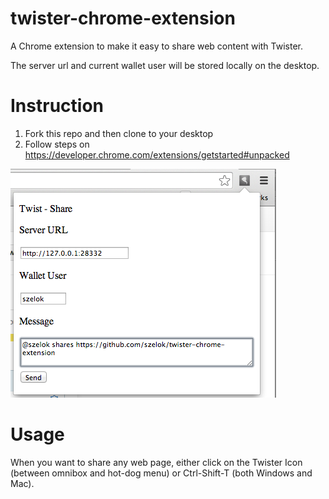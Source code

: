 twister-chrome-extension
========================

A Chrome extension to make it easy to share web content with Twister.

The server url and current wallet user will be stored locally on the desktop.

Instruction
===========
1. Fork this repo and then clone to your desktop
2. Follow steps on https://developer.chrome.com/extensions/getstarted#unpacked

![Twister Share](./screenshot.png?raw=true "Twister Share")

Usage
=====
When you want to share any web page, either click on the Twister Icon (between omnibox and hot-dog menu) or Ctrl-Shift-T (both Windows and Mac).
